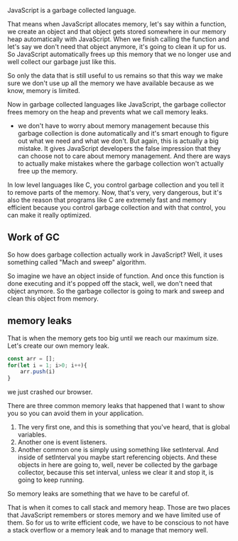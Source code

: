 JavaScript is a garbage collected language.

That means when JavaScript allocates memory, let's say within a function, we create an object and that object gets stored somewhere in our memory heap automatically with JavaScript.
When we finish calling the function and let's say we don't need that object anymore, it's going to clean it up for us.
So JavaScript automatically frees up this memory that we no longer use and well collect our garbage just like this.

So only the data that is still useful to us remains so that this way we make sure we don't use up all the memory we have available because as we know, memory is limited.

Now in garbage collected languages like JavaScript, the garbage collector frees memory on the heap and prevents what we call memory leaks.



- we don't have to worry about memory management because this garbage collection is done automatically and it's smart enough to figure out what we need and what we don't.
But again, this is actually a big mistake.
It gives JavaScript developers the false impression that they can choose not to care about memory management.
And there are ways to actually make mistakes where the garbage collection won't actually free up the memory.


In low level languages like C, you control garbage collection and you tell it to remove parts of the memory.
Now, that's very, very dangerous, but it's also the reason that programs like C are extremely fast and memory efficient because you control garbage collection and with that control, you can make it really  optimized.

## Work of GC

So how does garbage collection actually work in JavaScript?
Well, it uses something called "Mach and sweep" algorithm.

So imagine we have an object inside of function.
And once this function is done executing and it's popped off the stack, well, we don't need that object anymore.
So the garbage collector is going to mark and sweep and clean this object from memory.


## memory leaks
That is when the memory gets too big until we reach our maximum size.
Let's create our own memory leak.
```js
const arr = [];
for(let i = 1; i>0; i++){
    arr.push(i)
}
```

we just crashed our browser.

There are three common memory leaks that happened that I want to show you so you can avoid them in your application.
1. The very first one, and this is something that you've heard, that is global variables.
2. Another one is event listeners.
3. Another common one is simply using something like setInterval.
And inside of setInterval you maybe start referencing objects. And these objects in here are going to, well, never be collected by the garbage collector, because this set interval, unless we clear it and stop it, is going to keep running.

So memory leaks are something that we have to be careful of.  

That is when it comes to call stack and memory heap.
Those are two places that JavaScript remembers or stores memory and we have limited use of them.
So for us to write efficient code, we have to be conscious to not have a stack overflow or a memory leak and to manage that memory well.